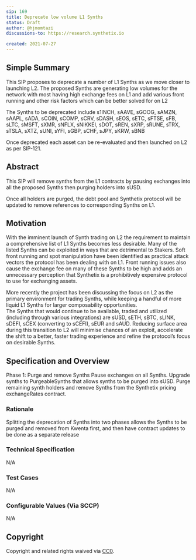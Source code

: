 ```yaml
---
sip: 169
title: Deprecate low volume L1 Synths
status: Draft
author: @hjmomtazi
discussions-to: https://research.synthetix.io

created: 2021-07-27
---
```


<!--You can leave these HTML comments in your merged SIP and delete the visible duplicate text guides, they will not appear and may be helpful to refer to if you edit it again. This is the suggested template for new SIPs. Note that an SIP number will be assigned by an editor. When opening a pull request to submit your SIP, please use an abbreviated title in the filename, `sip-draft_title_abbrev.md`. The title should be 44 characters or less.-->

## Simple Summary
This SIP proposes to deprecate a number of L1 Synths as we move closer to launching L2.    The proposed Synths are generating low volumes for the network with most having high exchange fees on L1 and add various front running and other risk factors which can be better solved for on L2  

The Synths to be deprecated include s1INCH, sAAVE, sGOOG, sAMZN, sAAPL, sADA, sCOIN, sCOMP, sCRV, sDASH, sEOS, sETC, sFTSE, sFB, sLTC, sMSFT, sXMR, sNFLX, sNIKKEI, sDOT, sREN, sXRP, sRUNE, sTRX, sTSLA, sXTZ, sUNI, sYFI, sGBP, sCHF, sJPY, sKRW, sBNB

Once deprecated each asset can be re-evaluated and then launched on L2 as per SIP-121.

## Abstract
This SIP will remove synths from the L1 contracts by pausing exchanges into all the proposed Synths then purging holders into sUSD.

Once all holders are purged, the debt pool and Synthetix protocol will be updated to remove references to corresponding Synths on L1.


## Motivation
With the imminent launch of Synth trading on L2 the requirement to maintain a comprehensive list of L1 Synths becomes less desirable.  Many of the listed Synths can be exploited in ways that are detrimental to Stakers.  Soft front running and spot manipulation have been identified as practical attack vectors the protocol has been dealing with on L1. Front running issues also cause the exchange fee on many of these Synths to be high and adds an unnecessary perception that Synthetix is a prohibitively expensive protocol to use for exchanging assets.  
  
More recently the project has been discussing the focus on L2 as the primary environment for trading Synths, while keeping a handful of more liquid L1 Synths for larger composability opportunities.  
The Synths that would continue to be available, traded and utilized (including through various integrations) are sUSD, sETH, sBTC, sLINK, sDEFI, sCEX (converting to sCEFI), sEUR and sAUD. 
Reducing surface area during this transition to L2 will minimise chances of an exploit, accelerate the shift to a better, faster trading experience and refine the protocol’s focus on desirable Synths.


## Specification and Overview 
Phase 1: Purge and remove Synths
Pause exchanges on all Synths.
Upgrade synths to PurgeableSynths that allows synths to be purged into sUSD.
Purge remaining synth holders and remove Synths from the Synthetix pricing exchangeRates contract.


### Rationale
Splitting the deprecation of Synths into two phases allows the Synths to be purged and removed from Kwenta first, and then have contract updates to be done as a separate release

### Technical Specification
N/A

### Test Cases
<!--Test cases for an implementation are mandatory for SIPs but can be included with the implementation..-->
N/A

### Configurable Values (Via SCCP)
<!--Please list all values configurable via SCCP under this implementation.-->
N/A

## Copyright
Copyright and related rights waived via [CC0](https://creativecommons.org/publicdomain/zero/1.0/).
